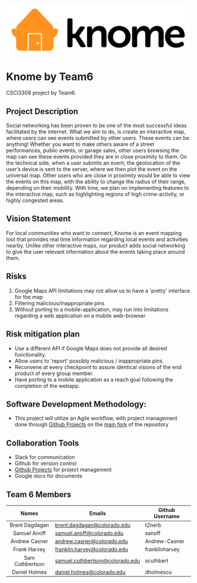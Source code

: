 ![alt text](https://github.com/t2nerb/Knome/blob/master/Knome-01.jpg?raw=true "Knome Logo")

Knome by Team6
=================================
CSCI3308 project by Team6. 

Project Description
----------------
Social networking has been proven to be one of the most successful ideas facilitated by the internet. What we aim to do, is create an interactive map, where users can see events submitted by other users. These events can be anything! Whether you want to make others aware of a street performances, public events, or garage sales, other users  browsing the map can see these events provided they are in close proximity to them. 
On the technical side, when a user submits an event, the geolocation of the user’s device is sent to the server, where we then plot the event on the universal map. Other users who are close in proximity would be able to view the events on this map, with the ability to change the radius of their range, depending on their mobility. With time, we plan on implementing features to the interactive map, such as highlighting regions of high crime-activity, or highly congested areas. 

Vision Statement
-------------------
For local communities who want to connect, Knome is an event mapping tool that provides real time information regarding local events and activities nearby. Unlike other interactive maps, our product adds social networking to give the user relevant information about the events taking place around them.

Risks
-------------------
1. Google Maps API limitations may not allow us to have a 'pretty' interface for the map
2. Filtering malicious/inappropriate pins
3. Without porting to a mobile-application, may run into limitations regarding a web application on a mobile web-browser

Risk mitigation plan
---------------------
* Use a different API if Google Maps does not provide all desired functionality. 
* Allow users to ‘report’ possibly malicious / inappropriate pins.
* Reconvene at every checkpoint to assure identical visions of the end product of every group member.
* Have porting to a mobile application as a reach goal following the completion of the webapp. 

Software Development Methodology:
-----------------------------
* This project will utilize an Agile workflow, with project management done through [Github Projects](https://github.com/t2nerb/Knome/projects) on the [main fork](https://github.com/t2nerb/Knome/tree/master) of the repository


Collaboration Tools
---------------------
* Slack for communication
* Github for version control
* [Github Projects](https://github.com/t2nerb/Knome/projects) for project management
* Google docs for documents

Team 6 Members
-------------------
|Names | Emails | Github Username |
|:----------------:|----------------|-----------|
|Brent Dagdagan|brent.dagdagan@colorado.edu|t2nerb
|Samuel Anoff|samuel.anoff@colorado.edu|sanoff
|Andrew Casner|andrew.casner@colorado.edu|Andrew-Casner
|Frank Harvey|franklin.harvey@colorado.edu|franklinharvey
|Sam Cuthbertson|samuel.cuthbertson@colorado.edu|scuthbert
|Daniel Holmes|daniel.holmes@colorado.edu|dholmescu
                                                        
